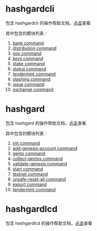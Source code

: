 # hashgardcli

包含 hashgardcli 的操作帮助文档，[点击](./hashgardcli)查看

其中包含的模块列表：

1.  [bank command](./hashgardcli/bank/)
2.  [distribution command](./hashgardcli/distribution)
3.  [gov command](./hashgardcli/gov)
4.  [keys command](./hashgardcli/keys)
5.  [stake command](./hashgardcli/stake)
6.  [status command](./hashgardcli/status)
7.  [tendermint command](./hashgardcli/tendermint)
8.  [slashing command](./hashgardcli/slashing)
9.  [issue command](./hashgardcli/issue)
10. [exchange command](./hashgardcli/exchange)

# hashgard

包含 hashgard 的操作帮助文档，[点击](./hashgard)查看

其中包含的模块列表：

1. [init command](./hashgard/init.md)
2. [add-genesis-account command](./hashgard/add-genesis-account.md)
3. [gentx command](./hashgard/gentx.md)
4. [collect-gentxs command](./hashgard/collect-gentxs.md)
5. [validate-genesis command](./hashgard/validate-genesis.md)
6. [start command](./hashgard/start.md)
7. [testnet command](./hashgard/testnet.md)
8. [unsafe-reset-all command](./hashgard/unsafe-reset-all.md)
9. [export command](./hashgard/export.md)
10. [tendermint command](./hashgard/tendermint.md)

# hashgardlcd

包含 hashgardlcd 的操作帮助文档，[点击](./hashgardlcd)查看
